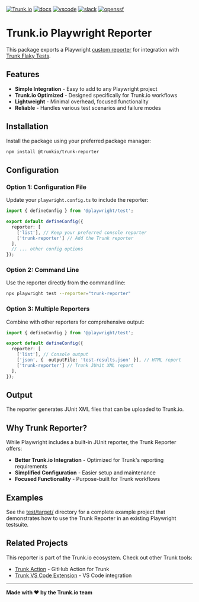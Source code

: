 <!-- markdownlint-disable first-line-heading -->

[![Trunk.io](https://github.com/user-attachments/assets/c98a90ee-439b-4a9c-bb9a-69dc0e7e2c7e)](https://trunk.io)
[![docs](https://img.shields.io/badge/-docs-darkgreen?logo=readthedocs&logoColor=ffffff)][docs]
[![vscode](https://img.shields.io/visual-studio-marketplace/i/trunk.io?color=0078d7&label=vscode&logo=visualstudiocode)][vscode]
[![slack](https://img.shields.io/badge/-slack-611f69?logo=slack)][slack]
[![openssf](https://api.securityscorecards.dev/projects/github.com/trunk-io/trunk-action/badge)](https://api.securityscorecards.dev/projects/github.com/trunk-io/trunk-action)

# Trunk.io Playwright Reporter

This package exports a Playwright [custom reporter](https://playwright.dev/docs/test-reporters#custom-reporters) for integration with  [Trunk Flaky Tests](https://trunk.io/flaky-tests).

## Features

- **Simple Integration** - Easy to add to any Playwright project
- **Trunk.io Optimized** - Designed specifically for Trunk.io workflows
- **Lightweight** - Minimal overhead, focused functionality
- **Reliable** - Handles various test scenarios and failure modes

## Installation

Install the package using your preferred package manager:

```bash
npm install @trunkio/trunk-reporter
```

## Configuration

### Option 1: Configuration File

Update your `playwright.config.ts` to include the reporter:

```ts
import { defineConfig } from '@playwright/test';

export default defineConfig({
  reporter: [
    ['list'], // Keep your preferred console reporter
    ['trunk-reporter'] // Add the Trunk reporter
  ],
  // ... other config options
});
```

### Option 2: Command Line

Use the reporter directly from the command line:

```bash
npx playwright test --reporter="trunk-reporter"
```

### Option 3: Multiple Reporters

Combine with other reporters for comprehensive output:

```ts
import { defineConfig } from '@playwright/test';

export default defineConfig({
  reporter: [
    ['list'], // Console output
    ['json', {  outputFile: 'test-results.json' }], // HTML report
    ['trunk-reporter'] // Trunk JUnit XML report
  ],
});
```

## Output

The reporter generates JUnit XML files that can be uploaded to Trunk.io.

## Why Trunk Reporter?

While Playwright includes a built-in JUnit reporter, the Trunk Reporter offers:

- **Better Trunk.io Integration** - Optimized for Trunk's reporting requirements
- **Simplified Configuration** - Easier setup and maintenance
- **Focused Functionality** - Purpose-built for Trunk workflows

## Examples

See the [test/target/](test/target/) directory for a complete example project that demonstrates how to use the Trunk Reporter in an existing Playwright testsuite.

## Related Projects

This reporter is part of the Trunk.io ecosystem. Check out other Trunk tools:

- [Trunk Action](https://github.com/trunk-io/trunk-action) - GitHub Action for Trunk
- [Trunk VS Code Extension](https://marketplace.visualstudio.com/items?itemName=Trunk.io) - VS Code integration

---

**Made with ❤️ by the Trunk.io team**

[slack]: https://slack.trunk.io
[docs]: https://docs.trunk.io
[vscode]: https://marketplace.visualstudio.com/items?itemName=Trunk.io

